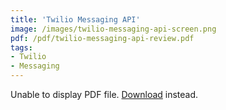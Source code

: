 ```yaml
---
title: 'Twilio Messaging API'
image: /images/twilio-messaging-api-screen.png
pdf: /pdf/twilio-messaging-api-review.pdf
tags:
- Twilio
- Messaging
---
```

<object data="{{ page.pdf }}" type="application/pdf" width="100%" height="500px">
    <p>Unable to display PDF file. <a href="{{ page.pdf }}">Download</a> instead.</p>
</object>